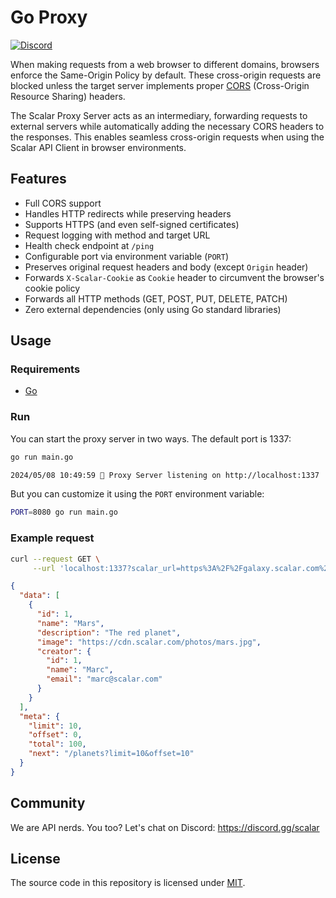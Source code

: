 # Go Proxy

[![Discord](https://img.shields.io/discord/1135330207960678410?style=flat&color=5865F2)](https://discord.gg/scalar)

When making requests from a web browser to different domains, browsers enforce the Same-Origin Policy by default. These
cross-origin requests are blocked unless the target server implements proper [CORS](https://developer.mozilla.org/en-US/docs/Web/HTTP/CORS)
(Cross-Origin Resource Sharing) headers.

The Scalar Proxy Server acts as an intermediary, forwarding requests to external servers while automatically adding the
necessary CORS headers to the responses. This enables seamless cross-origin requests when using the Scalar API Client
in browser environments.

## Features

- Full CORS support
- Handles HTTP redirects while preserving headers
- Supports HTTPS (and even self-signed certificates)
- Request logging with method and target URL
- Health check endpoint at `/ping`
- Configurable port via environment variable (`PORT`)
- Preserves original request headers and body (except `Origin` header)
- Forwards `X-Scalar-Cookie` as `Cookie` header to circumvent the browser's cookie policy
- Forwards all HTTP methods (GET, POST, PUT, DELETE, PATCH)
- Zero external dependencies (only using Go standard libraries)

## Usage

### Requirements

- [Go](https://go.dev/)

### Run

You can start the proxy server in two ways. The default port is 1337:

```bash
go run main.go
```

```bash
2024/05/08 10:49:59 🥤 Proxy Server listening on http://localhost:1337
```

But you can customize it using the `PORT` environment variable:

```bash
PORT=8080 go run main.go
```

### Example request

```bash
curl --request GET \
     --url 'localhost:1337?scalar_url=https%3A%2F%2Fgalaxy.scalar.com%2Fplanets'
```

```json
{
  "data": [
    {
      "id": 1,
      "name": "Mars",
      "description": "The red planet",
      "image": "https://cdn.scalar.com/photos/mars.jpg",
      "creator": {
        "id": 1,
        "name": "Marc",
        "email": "marc@scalar.com"
      }
    }
  ],
  "meta": {
    "limit": 10,
    "offset": 0,
    "total": 100,
    "next": "/planets?limit=10&offset=10"
  }
}
```

## Community

We are API nerds. You too? Let's chat on Discord: <https://discord.gg/scalar>

## License

The source code in this repository is licensed under [MIT](https://github.com/scalar/scalar/blob/main/LICENSE).
